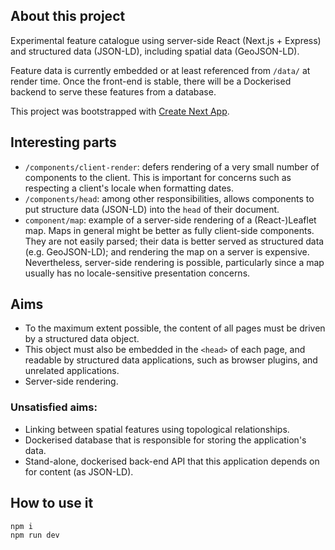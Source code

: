 ## About this project

Experimental feature catalogue using server-side React (Next.js + Express) and structured data (JSON-LD), including spatial data (GeoJSON-LD).

Feature data is currently embedded or at least referenced from `/data/` at render time. Once the front-end is stable, there will be a Dockerised backend to serve these features from a database.

This project was bootstrapped with [Create Next App](https://github.com/segmentio/create-next-app).

## Interesting parts

- `/components/client-render`: defers rendering of a very small number of components to the client. This is important for concerns such as respecting a client's locale when formatting dates.
- `/components/head`: among other responsibilities, allows components to put structure data (JSON-LD) into the `head` of their document.
- `component/map`: example of a server-side rendering of a (React-)Leaflet map. Maps in general might be better as fully client-side components. They are not easily parsed; their data is better served as structured data (e.g. GeoJSON-LD); and rendering the map on a server is expensive. Nevertheless, server-side rendering is possible, particularly since a map usually has no locale-sensitive presentation concerns.

## Aims

- To the maximum extent possible, the content of all pages must be driven by a structured data object.
- This object must also be embedded in the `<head>` of each page, and readable by structured data applications, such as browser plugins, and unrelated applications.
- Server-side rendering.

### Unsatisfied aims:

- Linking between spatial features using topological relationships.
- Dockerised database that is responsible for storing the application's data.
- Stand-alone, dockerised back-end API that this application depends on for content (as JSON-LD).

## How to use it

```bash
npm i
npm run dev
```
